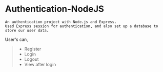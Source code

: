# Authentication-NodeJS
~~~
An authentication project with Node.js and Express.
Used Express session for authentication, and also set up a database to store our user data.
~~~

User's can,
 >* Register
 >* Login
 >* Logout
 >* View after login
